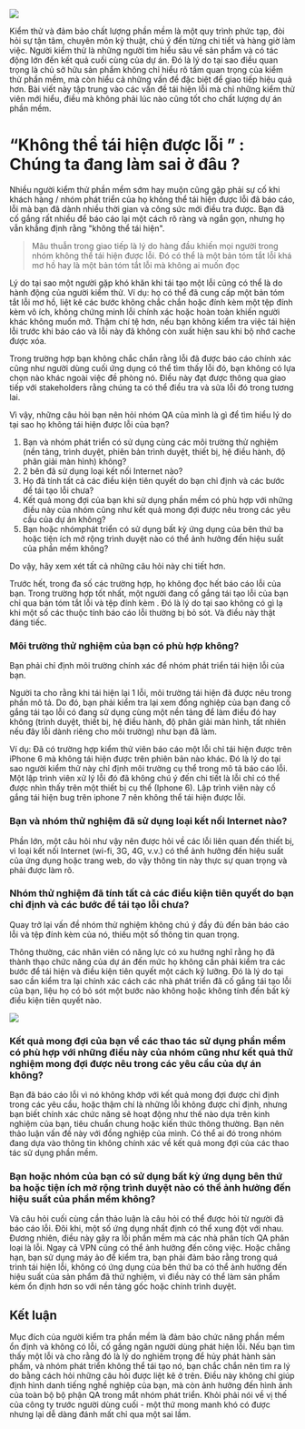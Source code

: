 ![](https://images.viblo.asia/b707793f-ab77-4db7-9825-a8e4c418cbcf.png)

Kiểm thử và đảm bảo chất lượng phần mềm là một quy trình phức tạp, đòi hỏi sự tận tâm, chuyên môn kỹ thuật, chú ý đến từng chi tiết và hàng giờ làm việc. Người kiểm thử là những người tìm hiểu sâu về sản phẩm và có tác động lớn đến kết quả cuối cùng của dự án. Đó là lý do tại sao điều quan trọng là chủ sở hữu sản phẩm không chỉ hiểu rõ tầm quan trọng của kiểm thử phần mềm, mà còn hiểu cả những vấn đề đặc biệt để giao tiếp hiệu quả hơn. Bài viết này tập trung vào các vấn đề tái hiện lỗi mà chỉ những kiểm thử viên mới hiểu, điều mà không phải lúc nào cũng tốt cho chất lượng dự án phần mềm.

# “Không thể tái hiện được lỗi ”  :  Chúng ta đang làm sai ở đâu ?

Nhiều người kiểm thử phần mềm sớm hay muộn cũng gặp phải sự cố khi khách hàng / nhóm phát triển của họ không thể tái hiện được lỗi đã báo cáo, lỗi mà bạn đã dành nhiều thời gian và công sức mới điều tra được. Bạn đã cố gắng rất nhiều để báo cáo lại một cách rõ ràng và ngắn gọn, nhưng họ vẫn khẳng định rằng "không thể tái hiện".

>Mâu thuẫn trong giao tiếp là lý do hàng đầu khiến mọi người trong nhóm không thể tái hiện được lỗi. Đó có thể là một bản tóm tắt lỗi khá mơ hồ hay là một bản tóm tắt lỗi mà không ai muốn đọc 
>

Lý do tại sao một người gặp khó khăn khi tái tạo một lỗi cũng có thể là do hành động của người kiểm thử. Ví dụ: họ có thể đã cung cấp một bản tóm tắt lỗi mơ hồ, liệt kê các bước không chắc chắn hoặc đính kèm một tệp đính kèm vô ích, không chứng minh lỗi chính xác hoặc hoàn toàn khiến người khác không muốn mở. Thậm chí tệ hơn, nếu bạn không kiểm tra việc tái hiện lỗi trước khi báo cáo và lỗi này đã không còn xuất hiện sau khi bộ nhớ cache được xóa.

Trong trường hợp bạn không chắc chắn rằng lỗi đã được báo cáo chính xác cũng như người dùng cuối ứng dụng có thể tìm thấy lỗi đó, bạn không có lựa chọn nào khác ngoài việc đề phòng nó. Điều này đạt được thông qua giao tiếp với stakeholders rằng chúng ta có thể điều tra và sửa lỗi đó trong tương lai.

Vì vậy, những câu hỏi bạn nên hỏi nhóm QA của mình là gì để tìm hiểu lý do tại sao họ không tái hiện được lỗi của bạn?

1. Bạn và nhóm phát triển có sử dụng cùng các môi trường thử nghiệm (nền tảng, trình duyệt, phiên bản trình duyệt, thiết bị, hệ điều hành, độ phân giải màn hình) không?
2. 2 bên đã sử dụng loại kết nối Internet nào?
3. Họ đã tính tất cả các điều kiện tiên quyết do bạn chỉ định và các bước để tái tạo lỗi chưa?
4. Kết quả mong đợi của bạn khi sử dụng phần mềm có phù hợp với những điều này của nhóm cũng như kết quả mong đợi được nêu trong các yêu cầu của dự án không?
5. Bạn hoặc nhómphát triển có sử dụng bất kỳ ứng dụng của bên thứ ba hoặc tiện ích mở rộng trình duyệt nào có thể ảnh hưởng đến hiệu suất của phần mềm không? 

Do vậy, hãy xem xét tất cả những câu hỏi này chi tiết hơn.

Trước hết, trong đa số các trường hợp, họ không đọc hết báo cáo lỗi của bạn. Trong trường hợp tốt nhất, một người đang cố gắng tái tạo lỗi của bạn chỉ qua bản tóm tắt lỗi và tệp đính kèm . Đó là lý do tại sao không có gì lạ khi một số các thuộc tính báo cáo lỗi thường bị bỏ sót. Và điều này thật đáng tiếc.

### Môi trường thử nghiệm của bạn có phù hợp không?

Bạn phải chỉ định môi trường chính xác để nhóm phát triển tái hiện lỗi của bạn.

Người ta cho rằng khi tái hiện lại 1 lỗi, môi trường tái hiện đã được nêu trong phần mô tả. Do đó, bạn phải kiểm tra lại xem đồng nghiệp của bạn đang cố gắng tái tạo lỗi có đang sử dụng cùng một nền tảng để làm điều đó hay không (trình duyệt, thiết bị, hệ điều hành, độ phân giải màn hình, tất nhiên nếu đây lỗi dành riêng cho môi trường) như bạn đã làm.

Ví dụ: Đã có trường hợp kiểm thử viên báo cáo một lỗi chỉ tái hiện được trên iPhone 6 mà không tái hiện được trên phiên bản nào khác. Đó là lý do tại sao người kiểm thử này chỉ định môi trường cụ thể trong mô tả báo cáo lỗi. Một lập trình viên xử lý lỗi đó đã không chú ý đến chi tiết là lỗi chỉ có thể được nhìn thấy trên một thiết bị cụ thể (Iphone 6). Lập trình viên này cố gắng tái hiện bug trên iphone 7 nên không thể tái hiện được lỗi. 

### Bạn và nhóm thử nghiệm đã sử dụng loại kết nối Internet nào?

Phần lớn, một câu hỏi như vậy nên được hỏi về các lỗi liên quan đến thiết bị, vì loại kết nối Internet (wi-fi, 3G, 4G, v.v.) có thể ảnh hưởng đến hiệu suất của ứng dụng hoặc trang web, do vậy thông tin này thực sự quan trọng và phải được làm rõ.

### Nhóm thử nghiệm đã tính tất cả các điều kiện tiên quyết do bạn chỉ định và các bước để tái tạo lỗi chưa?

Quay trở lại vấn đề nhóm thử nghiệm không chú ý đầy đủ đến bản báo cáo lỗi và tệp đính kèm của nó, thiếu một số thông tin quan trọng.

Thông thường, các nhân viên có năng lực có xu hướng nghĩ rằng họ đã thành thạo chức năng của dự án đến mức họ không cần phải kiểm tra các bước để tái hiện và điều kiện tiên quyết một cách kỹ lưỡng. Đó là lý do tại sao cần kiểm tra lại chính xác cách các nhà phát triển đã cố gắng tái tạo lỗi của bạn, liệu họ có bỏ sót một bước nào không hoặc không tính đến bất kỳ điều kiện tiên quyết nào.

![](https://images.viblo.asia/8ad6ba46-54c3-4fa3-b79a-347fa1c95e07.png)


### Kết quả mong đợi của bạn về các thao tác sử dụng phần mềm có phù hợp với những điều này của nhóm cũng như kết quả thử nghiệm mong đợi được nêu trong các yêu cầu của dự án không?

Bạn đã báo cáo lỗi vì nó không khớp với kết quả mong đợi được chỉ định trong các yêu cầu, hoặc thậm chí là những lỗi không được chỉ định, nhưng bạn biết chính xác chức năng sẽ hoạt động như thế nào dựa trên kinh nghiệm của bạn, tiêu chuẩn chung hoặc kiến thức thông thường. Bạn nên thảo luận vấn đề này với đồng nghiệp của mình. Có thể ai đó trong nhóm đang dựa vào thông tin không chính xác về kết quả mong đợi của các thao tác sử dụng phần mềm.

### Bạn hoặc nhóm của bạn có sử dụng bất kỳ ứng dụng bên thứ ba hoặc tiện ích mở rộng trình duyệt nào có thể ảnh hưởng đến hiệu suất của phần mềm không?

Và câu hỏi cuối cùng cần thảo luận là câu hỏi có thể được hỏi từ người đã báo cáo lỗi. Đôi khi, một số ứng dụng nhất định có thể xung đột với nhau. Đương nhiên, điều này gây ra lỗi phần mềm mà các nhà phân tích QA phân loại là lỗi. Ngay cả VPN cũng có thể ảnh hưởng đến công việc. Hoặc chẳng hạn, bạn sử dụng máy ảo để kiểm tra, bạn phải đảm bảo rằng trong quá trình tái hiện lỗi, không có ứng dụng của bên thứ ba có thể ảnh hưởng đến hiệu suất của sản phẩm đã thử nghiệm, vì điều này có thể làm sản phẩm kém ổn định hơn so với nền tảng gốc hoặc chính trình duyệt. 

## Kết luận 

Mục đích của người kiểm tra phần mềm là đảm bảo chức năng phần mềm ổn định và không có lỗi, cố gắng ngăn người dùng phát hiện lỗi. Nếu bạn tìm thấy một lỗi và cho rằng đó là lý do nghiêm trọng để hủy phát hành sản phẩm, và nhóm phát triển không thể tái tạo nó, bạn chắc chắn nên tìm ra lý do bằng cách hỏi những câu hỏi được liệt kê ở trên. Điều này không chỉ giúp định hình danh tiếng nghề nghiệp của bạn, mà còn ảnh hưởng đến hình ảnh của toàn bộ bộ phận QA trong mắt nhóm phát triển. Khỏi phải nói về vị thế của công ty trước người dùng cuối - một thứ mong manh khó có được nhưng lại dễ dàng đánh mất chỉ qua một sai lầm.